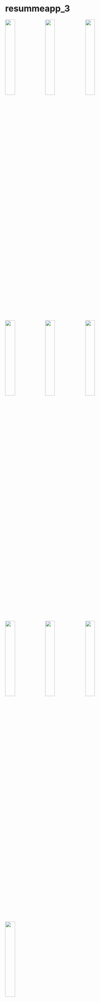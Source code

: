 # resummeapp_3


<img src="https://github.com/Eku0425/resumee__app4/assets/149374328/34ef1c4f-ccec-4272-a5cf-4e3e69299d8d" height=25% width=25%>
<img src="https://github.com/Eku0425/resumee__app4/assets/149374328/0ff676eb-8240-486c-a715-eb3c3b9fbf9e" height=25% width=25%>
<img src="https://github.com/Eku0425/resumee__app4/assets/149374328/f629c25d-0a53-49d0-94bc-55c3751e61ba" height=25% width=25%>
<img src="https://github.com/Eku0425/resumee__app4/assets/149374328/3d594822-5853-41fb-90e4-1cbe199699dd" height=25% width=25%>
<img src="https://github.com/Eku0425/resumee__app4/assets/149374328/1fdb942e-7c8a-4057-aa33-140ee7d376df"height=25% width=25%>
<img src="https://github.com/Eku0425/resumee__app4/assets/149374328/36ff76a0-7a74-4a61-a431-c2da15755f51" height=25% width=25%>
<img src="https://github.com/Eku0425/resumee__app4/assets/149374328/90b2767f-d2ac-49c6-8385-860a42140c11" height=25% width=25%>
<img src="https://github.com/Eku0425/resumee__app4/assets/149374328/d635aa87-e79c-481a-bad5-e18cdd107a01" height=25% width=25%>
<img src="https://github.com/Eku0425/resumee__app4/assets/149374328/2b24df6d-1a63-4dda-a84f-d8c105bc7581"height=25% width=25%>
<img src="https://github.com/Eku0425/resumee__app4/assets/149374328/49102dd7-20cb-4212-9269-3430d8ea9329 "height=25% width=25%>


